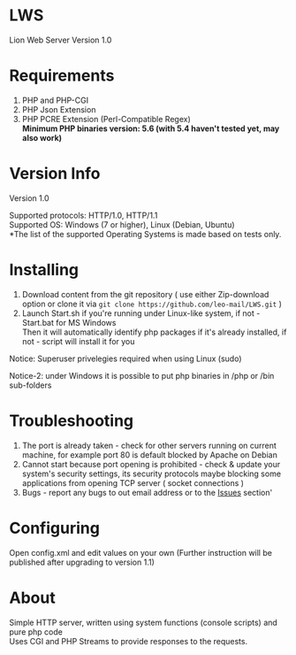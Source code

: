 # LWS
Lion Web Server
Version 1.0

# Requirements
1. PHP and PHP-CGI
2. PHP Json Extension
3. PHP PCRE Extension (Perl-Compatible Regex)<br>
<b>Minimum PHP binaries version: 5.6 (with 5.4 haven't tested yet, may also work)</b>

# Version Info
Version 1.0

Supported protocols: HTTP/1.0, HTTP/1.1<br>
Supported OS: Windows (7 or higher), Linux (Debian, Ubuntu)<br>
*The list of the supported Operating Systems is made based on tests only.

# Installing
1. Download content from the git repository ( use either Zip-download option or clone it via   `git clone https://github.com/leo-mail/LWS.git` )
2. Launch Start.sh if you're running under Linux-like system, if not - Start.bat for MS Windows<br>
Then it will automatically identify php packages if it's already installed, if not - script will install it for you

Notice: Superuser privelegies required when using Linux (sudo)

Notice-2: under Windows it is possible to put php binaries in /php or /bin sub-folders

# Troubleshooting
1. The port is already taken - check for other servers running on current machine, for example port 80 is default blocked by Apache on Debian
2. Cannot start because port opening is prohibited - check & update your system's security settings, its security protocols maybe blocking some applications from opening TCP server ( socket connections )
3. Bugs - report any bugs to out email address or to the <a href="/issues">Issues</a> section'

# Configuring
Open config.xml and edit values on your own (Further instruction will be published after upgrading to version 1.1)

# About
Simple HTTP server, written using system functions (console scripts) and pure php code<br>
Uses CGI and PHP Streams to provide responses to the requests.